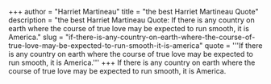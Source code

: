 +++
author = "Harriet Martineau"
title = "the best Harriet Martineau Quote"
description = "the best Harriet Martineau Quote: If there is any country on earth where the course of true love may be expected to run smooth, it is America."
slug = "if-there-is-any-country-on-earth-where-the-course-of-true-love-may-be-expected-to-run-smooth-it-is-america"
quote = '''If there is any country on earth where the course of true love may be expected to run smooth, it is America.'''
+++
If there is any country on earth where the course of true love may be expected to run smooth, it is America.
